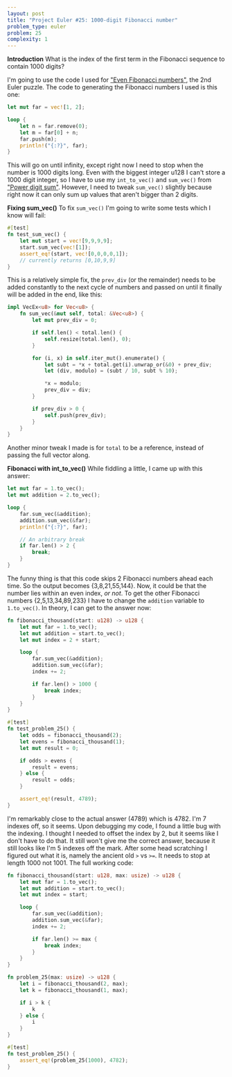 ```yaml
---
layout: post
title: "Project Euler #25: 1000-digit Fibonacci number"
problem_type: euler
problem: 25
complexity: 1
---
```




**Introduction**
What is the index of the first term in the Fibonacci sequence to contain 1000 digits?

I'm going to use the code I used for ["Even Fibonacci numbers"](/2021/10/23/project-euler-2-even-fibonacci-numbers.html), the 2nd Euler puzzle. The code to generating the Fibonacci numbers I used is this one:

```rust
let mut far = vec![1, 2];

loop {
    let n = far.remove(0);
    let m = far[0] + n;
    far.push(m);
    println!("{:?}", far);
}
```

This will go on until infinity, except right now I need to stop when the number is 1000 digits long. Even with the biggest integer u128 I can't store a 1000 digit integer, so I have to use my `int_to_vec()` and `sum_vec()` from ["Power digit sum"](/2021/10/26/project-euler-16-power-digit-sum.html). However, I need to tweak `sum_vec()` slightly because right now it can only sum up values that aren't bigger than 2 digits.

**Fixing sum_vec()**
To fix `sum_vec()` I'm going to write some tests which I know will fail:

```rust
#[test]
fn test_sum_vec() {
    let mut start = vec![9,9,9,9];
    start.sum_vec(vec![1]);
    assert_eq!(start, vec![0,0,0,0,1]);
    // currently returns [0,10,9,9]
}
```

This is a relatively simple fix, the `prev_div` (or the remainder) needs to be added constantly to the next cycle of numbers and passed on until it finally will be added in the end, like this:

```rust
impl VecEx<u8> for Vec<u8> {
    fn sum_vec(&mut self, total: &Vec<u8>) {
        let mut prev_div = 0;

        if self.len() < total.len() {
            self.resize(total.len(), 0);
        }

        for (i, x) in self.iter_mut().enumerate() {
            let subt = *x + total.get(i).unwrap_or(&0) + prev_div;
            let (div, modulo) = (subt / 10, subt % 10);

            *x = modulo;
            prev_div = div;
        }

        if prev_div > 0 {
            self.push(prev_div);
        }
    }
}
```

Another minor tweak I made is for `total` to be a reference, instead of passing the full vector along.

**Fibonacci with int_to_vec()**
While fiddling a little, I came up with this answer:

```rust
let mut far = 1.to_vec();
let mut addition = 2.to_vec();

loop {
    far.sum_vec(&addition);
    addition.sum_vec(&far);
    println!("{:?}", far);

    // An arbitrary break
    if far.len() > 2 {
        break;
    }
}
```

The funny thing is that this code skips 2 Fibonacci numbers ahead each time. So the output becomes {3,8,21,55,144}. Now, it could be that the number lies within an even index, _or not_. To get the other Fibonacci numbers {2,5,13,34,89,233} I have to change the `addition` variable to `1.to_vec()`. In theory, I can get to the answer now:

```rust
fn fibonacci_thousand(start: u128) -> u128 {
    let mut far = 1.to_vec();
    let mut addition = start.to_vec();
    let mut index = 2 + start;

    loop {
        far.sum_vec(&addition);
        addition.sum_vec(&far);
        index += 2;

        if far.len() > 1000 {
            break index;
        }
    }
}

#[test]
fn test_problem_25() {
    let odds = fibonacci_thousand(2);
    let evens = fibonacci_thousand(1);
    let mut result = 0;

    if odds > evens {
        result = evens;
    } else {
        result = odds;
    }

    assert_eq!(result, 4789);
}
```

I'm remarkably close to the actual answer (4789) which is 4782. I'm 7 indexes off, so it seems. Upon debugging my code, I found a little bug with the indexing. I thought I needed to offset the index by 2, but it seems like I don't have to do that. It still won't give me the correct answer, because it still looks like I'm 5 indexes off the mark. After some head scratching I figured out what it is, namely the ancient old `>` vs `>=`. It needs to stop at length 1000 not 1001. The full working code:

```rust
fn fibonacci_thousand(start: u128, max: usize) -> u128 {
    let mut far = 1.to_vec();
    let mut addition = start.to_vec();
    let mut index = start;

    loop {
        far.sum_vec(&addition);
        addition.sum_vec(&far);
        index += 2;

        if far.len() >= max {
            break index;
        }
    }
}

fn problem_25(max: usize) -> u128 {
    let i = fibonacci_thousand(2, max);
    let k = fibonacci_thousand(1, max);

    if i > k {
        k
    } else {
        i
    }
}

#[test]
fn test_problem_25() {
    assert_eq!(problem_25(1000), 4782);
}
```


